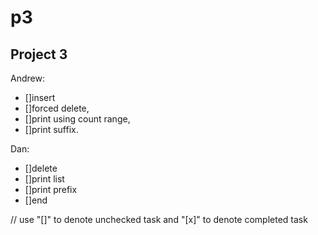 # p3

## Project 3

Andrew:
- []insert
- []forced delete,
- []print using count range,
- []print suffix.

Dan:
- []delete
- []print list
- []print prefix
- []end

// use "[]" to denote unchecked task and "[x]" to denote completed task

